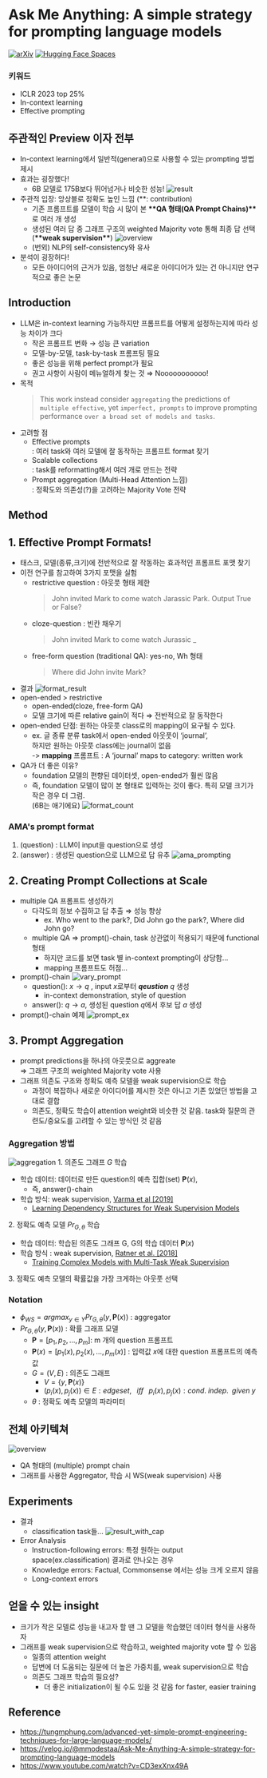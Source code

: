 # Ask Me Anything: A simple strategy for prompting language models
[![arXiv](https://img.shields.io/badge/arXiv-2210.02441-b31b1b.svg)](https://arxiv.org/abs/2210.02441)
[![Hugging Face Spaces](https://img.shields.io/badge/GitHub-181717?logo=github&logoColor=white)](https://github.com/HazyResearch/ama_prompting)

### 키워드
- ICLR 2023 top 25%
- In-context learning
- Effective prompting

## 주관적인 Preview 이자 전부
- In-context learning에서 일반적(general)으로 사용할 수 있는 prompting 방법 제시
- 효과는 굉장했다! 
  - 6B 모델로 175B보다 뛰어넘거나 비슷한 성능!
  ![result](./materials/AMA/result.png)
- 주관적 입장: 앙상블로 정확도 높인 느낌 (\*\*: contribution)
  - 기존 프롬프트를 모델이 학습 시 많이 본 **\*\*QA 형태(QA Prompt Chains)\*\*** 로 여러 개 생성
  - 생성된 여러 답 중 그래프 구조의 weighted Majority vote 통해 최종 답 선택 (**\*\*weak supervision\*\***)
  ![overview](./materials/AMA/overview.png)
  - (번외) NLP의 self-consistency와 유사
- 분석이 굉장허다!
  - 모든 아이디어의 근거가 있음, 엄청난 새로운 아이디어가 있는 건 아니지만 연구적으로 좋은 논문

## Introduction
- LLM은 in-context learning 가능하지만 프롬프트를 어떻게 설정하는지에 따라 성능 차이가 크다
  - 작은 프롬프트 변화 → 성능 큰 variation
  - 모델-by-모델, task-by-task 프롬프팅 필요
  - 좋은 성능을 위해 perfect prompt가 필요
  - 권고 사항이 사람이 메뉴얼하게 찾는 것 ⇒ Nooooooooooo!
- 목적
  > This work instead consider `aggregating` the predictions of `multiple effective`, yet `imperfect, prompts` to improve prompting performance `over a broad set of models and tasks`.
  >
- 고려할 점
  - Effective prompts 
  </br>: 여러 task와 여러 모델에 잘 동작하는 프롬프트 format 찾기
  - Scalable collections
  </br>: task를 reformatting해서 여러 개로 만드는 전략
  - Prompt aggregation (Multi-Head Attention 느낌)
  </br>: 정확도와 의존성(?)을 고려하는 Majority Vote 전략


## Method
## 1. Effective Prompt Formats!
- 태스크, 모델(종류,크기)에 전반적으로 잘 작동하는 효과적인 프롬프트 포맷 찾기
- 이전 연구를 참고하여 3가지 포맷을 실험
  - restrictive question : 아웃풋 형태 제한
    > John invited Mark to come watch Jarassic Park. Output True or False?
    > 
  - cloze-question : 빈칸 채우기
    > John invited Mark to come watch Jurassic _
    > 
  - free-form question (traditional QA): yes-no, Wh 형태
    > Where did John invite Mark?
    >
- 결과
![format_result](./materials/AMA/format_result.png)
- open-ended > restrictive
  - open-ended(cloze, free-form QA)
  - 모델 크기에 따른 relative gain이 적다 ⇒ 전반적으로 잘 동작한다
- open-ended 단점: 원하는 아웃풋 class로의 mapping이 요구될 수 있다.
  - ex. 글 종류 분류 task에서 open-ended 아웃풋이 ‘journal’,
  </br> 하지만 원하는 아웃풋 class에는 journal이 없음
  </br> -> **mapping** 프롬프트 : A ‘journal’ maps to category: written work
- QA가 더 좋은 이유?
  - foundation 모델의 편향된 데이터셋, open-ended가 훨씬 많음
  - 즉, foundation 모델이 많이 본 형태로 입력하는 것이 좋다. 특히 모델 크기가 작은 경우 더 그럼. 
    </br>(6B는 애기에요)
  ![format_count](./materials/AMA/format_count.png)

### AMA's prompt format
1. (question) : LLM이 input을 question으로 생성
2. (answer) : 생성된 question으로 LLM으로 답 유추
![ama_prompting](./materials/AMA/ama_prompting.png)

## 2. Creating Prompt Collections at Scale
- multiple QA 프롬프트 생성하기
  - 다각도의 정보 수집하고 답 추출 ⇒ 성능 향상
    - ex. Who went to the park?, Did John go the park?, Where did John go?
  - multiple QA ⇒ prompt()-chain, task 상관없이 적용되기 때문에 functional 형태
    - 하지만 코드를 보면 task 별 in-context prompting이 상당함...
    - mapping 프롬프트도 허점...
- prompt()-chain
  ![vary_prompt](./materials/AMA/vary_prompt.png)
  - question(): $x \rightarrow q$ , input $x$로부터 ***qeustion*** $q$ 생성
    - in-context demonstration, style of question
  - answer(): $q \rightarrow a$,  생성된 question $q$에서 후보 답 $a$ 생성
- prompt()-chain 예제
  ![prompt_ex](./materials/AMA/prompt_ex.png)

## 3. Prompt Aggregation
- prompt predictions을 하나의 아웃풋으로 aggreate 
</br> ⇒ 그래프 구조의 weighted Majority vote 사용
- 그래프 의존도 구조와 정확도 예측 모델을 weak supervision으로 학습
  - 과정이 복잡하나 새로운 아이디어를 제시한 것은 아니고 기존 있었던 방법을 고대로 결합
  - 의존도, 정확도 학습이 attention weight와 비슷한 것 같음. task와 질문의 관련도/중요도를 고려할 수 있는 방식인 것 같음
### Aggregation 방법
  ![aggregation](./materials/AMA/aggregation.png)
1\. 의존도 그래프 $G$ 학습
  - 학습 데이터: 데이터로 만든 question의 예측 집합(set) $\mathbf{P}(x)$, 
    - 즉, answer()-chain
  - 학습 방식: weak supervision, [Varma et al [2019]](!https://arxiv.org/abs/1903.05844)
    - [Learning Dependency Structures for Weak Supervision Models](!https://arxiv.org/abs/1903.05844)

2\. 정확도 예측 모델 $Pr_{G,\theta}$ 학습
  - 학습 데이터: 학습된 의존도 그래프 G, G의 학습 데이터 $\mathbf{P}(x)$
  - 학습 방식 : weak supervision, [Ratner et al. [2018]](!https://arxiv.org/abs/1810.02840)
    - [Training Complex Models with Multi-Task Weak Supervision](!https://arxiv.org/abs/1810.02840)

3\. 정확도 예측 모델의 확률값을 가장 크게하는 아웃풋 선택
 
### Notation
- $\phi_{WS}= argmax_{y \in Y} Pr_{G,\theta}(y,\mathbf{P}(x))$ : aggregator
- $Pr_{G,\theta}(y,\mathbf{P}(x))$ : 확률 그래프 모델
  - $\mathbf{P}=[p_1, p_2, ..., p_m]$: m 개의 question 프롬프트
  - $\mathbf{P}(x)=[p_1(x), p_2(x), ..., p_m(x)]$ : 입력값 $x$에 대한 question 프롬프트의 예측값
  - $G=(V,E)$ : 의존도 그래프
      - $V=\{y, \mathbf{P}(x)\}$
      - $(p_i(x), p_j(x)) \in E: edgeset,\;\;\; iff \;\;\;p_i(x),p_j(x): cond.\; indep.\;\; given\; y$
  - $\theta$ : 정확도 예측 모델의 파라미터

## 전체 아키텍쳐
![overview](./materials/AMA/overview.png)
- QA 형태의 (multiple) prompt chain
- 그래프를 사용한 Aggregator, 학습 시 WS(weak supervision) 사용


## Experiments
- 결과
  - classification task들...
  ![result_with_cap](./materials/AMA/result_with_cap.png)
- Error Analysis
  - Instruction-following errors: 특정 원하는 output space(ex.classification) 결과로 안나오는 경우
  - Knowledge errors: Factual, Commonsense 에서는 성능 크게 오르지 않음
  - Long-context errors

## 얻을 수 있는 insight
- 크기가 작은 모델로 성능을 내고자 할 땐 그 모델을 학습했던 데이터 형식을 사용하자
- 그래프를 weak supervision으로 학습하고, weighted majority vote 할 수 있음
  - 일종의 attention weight
  - 답변에 더 도움되는 질문에 더 높은 가중치를, weak supervision으로 학습
  - 의존도 그래프 학습의 필요성?
    - 더 좋은 initialization이 될 수도 있을 것 같음 for faster, easier training


## Reference
- https://tungmphung.com/advanced-yet-simple-prompt-engineering-techniques-for-large-language-models/
- https://velog.io/@mmodestaa/Ask-Me-Anything-A-simple-strategy-for-prompting-language-models
- https://www.youtube.com/watch?v=CD3exXnx49A

